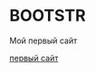 

# BOOTSTR
Мой первый сайт

[первый сайт](https://kruzhayev.github.io/lesson_9/ "Страницу сверстал
С ПОМОЩЮ БИБЛИОТЕКИ BOOTSTRAP.CSS")
